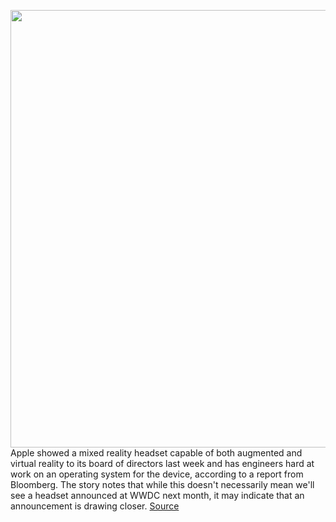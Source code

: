 <img src='https://cdn.vox-cdn.com/thumbor/kPLpC4sHjZ5FLYyuXBfYLeHdObs=/0x0:2040x1360/1200x800/filters:focal(857x517:1183x843)/cdn.vox-cdn.com/uploads/chorus_image/image/70888806/acastro_180604_1777_apple_wwdc_0003.0.jpg' width='700px' /><br/>
Apple showed a mixed reality headset capable of both augmented and virtual reality to its board of directors last week and has engineers hard at work on an operating system for the device, according to a report from Bloomberg. The story notes that while this doesn't necessarily mean we'll see a headset announced at WWDC next month, it may indicate that an announcement is drawing closer.
<a href='https://www.theverge.com/2022/5/19/23131051/apple-vr-ar-headset-prototype-board-of-directors-demo'> Source <a/>